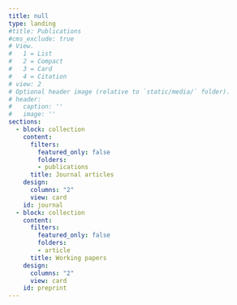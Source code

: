 ```yaml
---
title: null
type: landing  
#title: Publications
#cms_exclude: true
# View.
#   1 = List
#   2 = Compact
#   3 = Card
#   4 = Citation
# view: 2
# Optional header image (relative to `static/media/` folder).
# header:
#   caption: ''
#   image: ''
sections:
  - block: collection
    content:
      filters:
        featured_only: false
        folders:
        - publications
      title: Journal articles
    design:
      columns: "2"
      view: card
    id: journal
  - block: collection
    content:
      filters:
        featured_only: false
        folders:
        - article
      title: Working papers
    design:
      columns: "2"
      view: card
    id: preprint
---
```


